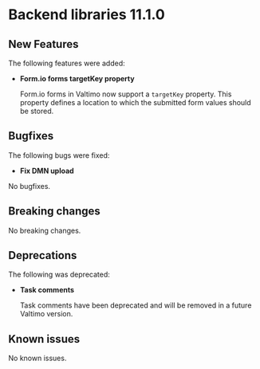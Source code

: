 # Backend libraries 11.1.0

## New Features

The following features were added:

* **Form.io forms targetKey property**

  Form.io forms in Valtimo now support a `targetKey` property. This property defines a location to which the submitted
  form values should be stored.

## Bugfixes

The following bugs were fixed:

* **Fix DMN upload**

No bugfixes. 

## Breaking changes

No breaking changes.

## Deprecations

The following was deprecated:

* **Task comments**

  Task comments have been deprecated and will be removed in a future Valtimo version.

## Known issues

No known issues.
